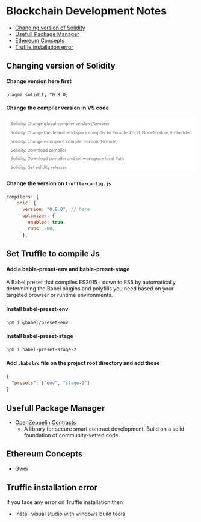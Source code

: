 # Blockchain Development Notes

* [Changing version of Solidity](https://github.com/sakibcy/blockchain-dev-notes#changing-version-of-solidity) 
* [Usefull Package Manager](https://github.com/sakibcy/blockchain-dev-notes#usefull-package-manager)
* [Ethereum Concepts](https://github.com/sakibcy/blockchain-dev-notes#ethereum-concepts)
* [Truffle installation error](https://github.com/sakibcy/blockchain-dev-notes#truffle-installation-error)

## Changing version of Solidity

#### Change version here first
```solidity
pragma solidity ^0.8.0; 
```

#### Change the compiler version in VS code
<img src='./images/changeSolidityVersionVSCode.png' />

#### Change the version on ```truffle-config.js```
```javascript
compilers: {
    solc: {
      version: "0.8.0", // here
      optimizer: {
        enabled: true,
        runs: 200,
      },
```

## Set Truffle to compile Js
#### Add a bable-preset-env and bable-preset-stage
A Babel preset that compiles ES2015+ down to ES5 by automatically determining the Babel plugins and polyfills you need based on your targeted browser or runtime environments.
#### Install babel-preset-env
```sh
npm i @babel/preset-env
```

#### Install babel-preset-stage 
```sh
npm i babel-preset-stage-2
```

#### Add ```.babelrc``` file on the project root directory and add those
```json
{
  "presets": ["env", "stage-2"]
}
```

## Usefull Package Manager
* <a href="https://www.npmjs.com/package/@openzeppelin/contracts" target="_blank">OpenZeppelin Contracts</a>
    * A library for secure smart contract development. Build on a solid foundation of community-vetted code.

## Ethereum Concepts
* <a href="https://academy.binance.com/en/glossary/gwei" target="_blank">Gwei</a>

## Truffle installation error
If you face any error on Truffle installation then
* Install visual studio with windows build tools 
